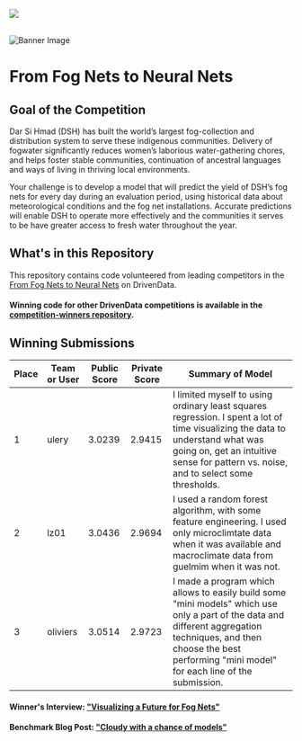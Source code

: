 [<img src='https://community.drivendata.org/uploads/default/optimized/1X/e055d38472b1ae95f54110375180ceb4449c026b_1_690x111.png'>](https://www.drivendata.org/)
<br><br>

![Banner Image](https://s3.amazonaws.com/drivendata/comp_images/fog_mountain_from_site.jpg)

# From Fog Nets to Neural Nets
## Goal of the Competition
Dar Si Hmad (DSH) has built the world’s largest fog-collection and distribution system to serve these indigenous communities. Delivery of fogwater significantly reduces women’s laborious water-gathering chores, and helps foster stable communities, continuation of ancestral languages and ways of living in thriving local environments.

Your challenge is to develop a model that will predict the yield of DSH’s fog nets for every day during an evaluation period, using historical data about meteorological conditions and the fog net installations. Accurate predictions will enable DSH to operate more effectively and the communities it serves to be have greater access to fresh water throughout the year.

## What's in this Repository
This repository contains code volunteered from leading competitors in the [From Fog Nets to Neural Nets](https://www.drivendata.org/competitions/9/) on DrivenData.

#### Winning code for other DrivenData competitions is available in the [competition-winners repository](https://github.com/drivendataorg/competition-winners).


## Winning Submissions

Place |Team or User | Public Score | Private Score | Summary of Model
--- | --- | --- | --- | --- 
1 | ulery | 3.0239 | 2.9415 | I limited myself to using ordinary least squares regression. I spent a lot of time visualizing the data to understand what was going on, get an intuitive sense for pattern vs. noise, and to select some thresholds.
2 | lz01 | 3.0436 | 2.9694 | I used a random forest algorithm, with some feature engineering. I used only microclimtate data when it was available and macroclimate data from guelmim when it was not.
3 | oliviers | 3.0514 | 2.9723 | I made a program which allows to easily build some "mini models" which use only a part of the data and different aggregation techniques, and then choose the best performing "mini model" for each line of the submission.


#### Winner's Interview: ["Visualizing a Future for Fog Nets"](http://blog.drivendata.org/2016/07/19/fogwater-winner/)

#### Benchmark Blog Post: ["Cloudy with a chance of models"](http://blog.drivendata.org/2016/03/01/fogwater-benchmark/)
